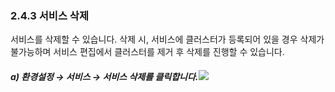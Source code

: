 ### 2.4.3    서비스 삭제

서비스를 삭제할 수 있습니다. 삭제 시, 서비스에 클러스터가 등록되어 있을 경우 삭제가 불가능하며 서비스 편집에서 클러스터를 제거 후 삭제를 진행할 수 있습니다.

##### a\)    환경설정 → 서비스 → 서비스 삭제를 클릭합니다.![](/assets/서비스삭제수정.png)



